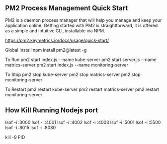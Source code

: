 PM2 Process Management Quick Start
-----------------------------------------------------------
PM2 is a daemon process manager that will help you manage and keep your application online. Getting started with PM2 is straightforward, it is offered as a simple and intuitive CLI, installable via NPM.

https://pm2.keymetrics.io/docs/usage/quick-start/

Global Install 
npm install pm2@latest -g

To Run 
pm2 start index.js --name kube-server
pm2 start server.js --name matrics-server
pm2 start index.js --name monitoring-server

To Stop
pm2 stop kube-server
pm2 stop matrics-server
pm2 stop monitoring-server

To Restart
pm2 restart kube-server
pm2 restart matrics-server
pm2 restart monitoring-server

How Kill Running Nodejs port
------------------------------------
lsof -i :3000
lsof -i :4001
lsof -i :4002
lsof -i :4003
lsof -i :5001
lsof -i :5500
lsof -i :8015
lsof -i :8080

kill -9 PID